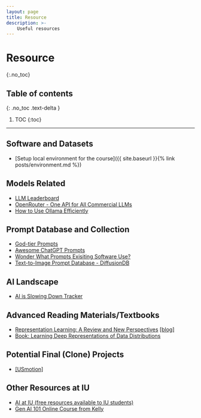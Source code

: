 ```yaml
---
layout: page
title: Resource
description: >-
    Useful resources
---
```


# Resource
{:.no_toc}

## Table of contents
{: .no_toc .text-delta }

1. TOC
{:toc}

---
## Software and Datasets
- [Setup local environment for the course]({{ site.baseurl }}{% link posts/environment.md %})

## Models Related
- [LLM Leaderboard](https://aider.chat/docs/leaderboards/)
- [OpenRouter - One API for All Commercial LLMs]([https://openrouter.ai](https://openrouter.ai/))
- [How to Use Ollama Efficiently](https://www.arsturn.com/blog/handle-high-memory-usage-in-ollama-effectively)

## Prompt Database and Collection
- [God-tier Prompts](https://www.godtierprompts.com/)
- [Awesome ChatGPT Prompts](https://github.com/f/awesome-chatgpt-prompts)
- [Wonder What Prompts Exisiting Software Use?](https://github.com/x1xhlol/system-prompts-and-models-of-ai-tools)
- [Text-to-Image Prompt Database - DiffusionDB](https://github.com/poloclub/diffusiondb)

## AI Landscape
 - [AI is Slowing Down Tracker](https://aislowdown.replit.app/)

## Advanced Reading Materials/Textbooks
- [Representation Learning: A Review and New
Perspectives](https://arxiv.org/pdf/1206.5538) [[blog]](https://www.cs.cmu.edu/~vcirik/blog/2016/representation-learning-a-review-and-new-perspectives/)
- [Book: Learning Deep Representations of Data Distributions](https://ma-lab-berkeley.github.io/deep-representation-learning-book/index.html)

## Potential Final (Clone) Projects
 - [[USmotion]](https://www.usemotion.com/)

## Other Resources at IU
- [AI at IU (free resources available to IU students)](https://uits.iu.edu/ai/index.html)
- [Gen AI 101 Online Course from Kelly](https://news.iu.edu/live/news/46288-iu-launches-free-genai-course-for-anyone-with-an)
